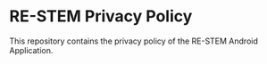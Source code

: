 # RE-STEM Privacy Policy
This repository contains the privacy policy of the RE-STEM Android Application.
